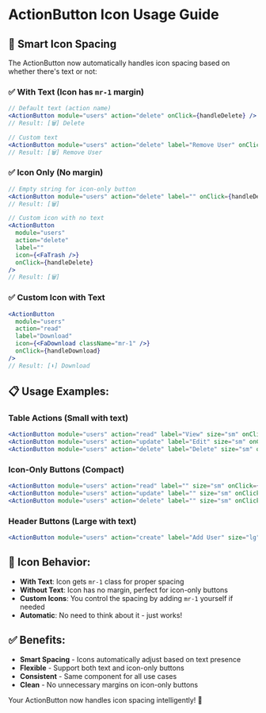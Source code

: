 # ActionButton Icon Usage Guide

## 🎯 **Smart Icon Spacing**

The ActionButton now automatically handles icon spacing based on whether there's text or not:

### **✅ With Text (Icon has `mr-1` margin)**
```jsx
// Default text (action name)
<ActionButton module="users" action="delete" onClick={handleDelete} />
// Result: [🗑️] Delete

// Custom text
<ActionButton module="users" action="delete" label="Remove User" onClick={handleDelete} />
// Result: [🗑️] Remove User
```

### **✅ Icon Only (No margin)**
```jsx
// Empty string for icon-only button
<ActionButton module="users" action="delete" label="" onClick={handleDelete} />
// Result: [🗑️]

// Custom icon with no text
<ActionButton 
  module="users" 
  action="delete" 
  label=""
  icon={<FaTrash />}
  onClick={handleDelete} 
/>
// Result: [🗑️]
```

### **✅ Custom Icon with Text**
```jsx
<ActionButton 
  module="users" 
  action="read" 
  label="Download"
  icon={<FaDownload className="mr-1" />}
  onClick={handleDownload} 
/>
// Result: [⬇️] Download
```

## 📋 **Usage Examples:**

### **Table Actions (Small with text)**
```jsx
<ActionButton module="users" action="read" label="View" size="sm" onClick={onView} />
<ActionButton module="users" action="update" label="Edit" size="sm" onClick={onEdit} />
<ActionButton module="users" action="delete" label="Delete" size="sm" onClick={onDelete} />
```

### **Icon-Only Buttons (Compact)**
```jsx
<ActionButton module="users" action="read" label="" size="sm" onClick={onView} />
<ActionButton module="users" action="update" label="" size="sm" onClick={onEdit} />
<ActionButton module="users" action="delete" label="" size="sm" onClick={onDelete} />
```

### **Header Buttons (Large with text)**
```jsx
<ActionButton module="users" action="create" label="Add User" size="lg" onClick={onCreate} />
```

## 🎨 **Icon Behavior:**

- **With Text**: Icon gets `mr-1` class for proper spacing
- **Without Text**: Icon has no margin, perfect for icon-only buttons
- **Custom Icons**: You control the spacing by adding `mr-1` yourself if needed
- **Automatic**: No need to think about it - just works!

## ✅ **Benefits:**

- **Smart Spacing** - Icons automatically adjust based on text presence
- **Flexible** - Support both text and icon-only buttons
- **Consistent** - Same component for all use cases
- **Clean** - No unnecessary margins on icon-only buttons

Your ActionButton now handles icon spacing intelligently! 🚀